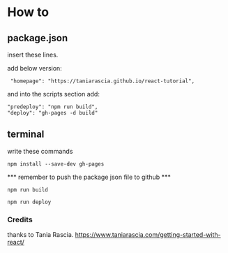 # How to

## package.json

insert these lines.

add below version:
```
 "homepage": "https://taniarascia.github.io/react-tutorial",
```
and into the scripts section add:
```  
"predeploy": "npm run build",
"deploy": "gh-pages -d build"
```
## terminal

write these commands

```
npm install --save-dev gh-pages
```

*** remember to push the package json file to github ***

```
npm run build

npm run deploy
```

### Credits
thanks to Tania Rascia.
https://www.taniarascia.com/getting-started-with-react/
